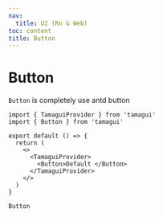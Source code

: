 ```yaml
---
nav:
  title: UI (Rn & Web)
toc: content
title: Button
---
```


# Button

`Button` is completely use antd button

```tsx | pure
import { TamaguiProvider } from 'tamagui'
import { Button } from 'tamagui'

export default () => {
  return (
    <>
      <TamaguiProvider>
        <Button>Default </Button>
      </TamaguiProvider>
    </>
  )
}
```

<code src="./demo.tsx">Button</code>
